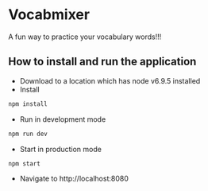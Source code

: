 # Vocabmixer
A fun way to practice your vocabulary words!!!

## How to install and run the application
- Download to a location which has node v6.9.5 installed
- Install
```javascript
npm install
```
- Run in development mode
```javascript
npm run dev
```
- Start in production mode
```javascript
npm start
```
- Navigate to http://localhost:8080

